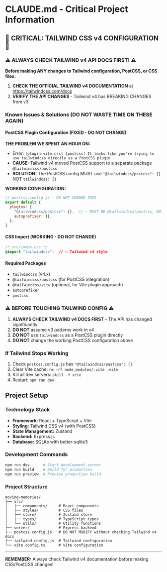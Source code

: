 # CLAUDE.md - Critical Project Information

## 🚨 CRITICAL: TAILWIND CSS v4 CONFIGURATION 🚨

### ⚠️ ALWAYS CHECK TAILWIND v4 API DOCS FIRST! ⚠️
**Before making ANY changes to Tailwind configuration, PostCSS, or CSS files:**
1. **CHECK THE OFFICIAL TAILWIND v4 DOCUMENTATION** at https://tailwindcss.com/docs
2. **VERIFY THE API CHANGES** - Tailwind v4 has BREAKING CHANGES from v3

### Known Issues & Solutions (DO NOT WASTE TIME ON THESE AGAIN)

#### PostCSS Plugin Configuration (FIXED - DO NOT CHANGE)
**THE PROBLEM WE SPENT AN HOUR ON:**
- Error: `[plugin:vite:css] [postcss] It looks like you're trying to use tailwindcss directly as a PostCSS plugin`
- **CAUSE:** Tailwind v4 moved PostCSS support to a separate package `@tailwindcss/postcss`
- **SOLUTION:** The PostCSS config MUST use `"@tailwindcss/postcss": {}` NOT `tailwindcss: {}`

**WORKING CONFIGURATION:**
```javascript
// postcss.config.js - DO NOT CHANGE THIS
export default {
  plugins: {
    "@tailwindcss/postcss": {},  // ← MUST BE @tailwindcss/postcss, NOT tailwindcss
    autoprefixer: {},
  },
}
```

#### CSS Import (WORKING - DO NOT CHANGE)
```css
/* src/index.css */
@import "tailwindcss";  // ← Tailwind v4 style
```

#### Required Packages
- `tailwindcss` (v4.x)
- `@tailwindcss/postcss` (for PostCSS integration)
- `@tailwindcss/vite` (optional, for Vite plugin approach)
- `autoprefixer`
- `postcss`

### ⚠️ BEFORE TOUCHING TAILWIND CONFIG ⚠️
1. **ALWAYS CHECK TAILWIND v4 DOCS FIRST** - The API has changed significantly
2. **DO NOT** assume v3 patterns work in v4
3. **DO NOT** use `tailwindcss` as a PostCSS plugin directly
4. **DO NOT** change the working PostCSS configuration above

### If Tailwind Stops Working
1. Check `postcss.config.js` has `"@tailwindcss/postcss": {}`
2. Clear Vite cache: `rm -rf node_modules/.vite .vite`
3. Kill all dev servers: `pkill -f vite`
4. Restart: `npm run dev`

## Project Setup

### Technology Stack
- **Framework:** React + TypeScript + Vite
- **Styling:** Tailwind CSS v4 (with PostCSS)
- **State Management:** Zustand
- **Backend:** Express.js
- **Database:** SQLite with better-sqlite3

### Development Commands
```bash
npm run dev      # Start development server
npm run build    # Build for production
npm run preview  # Preview production build
```

### Project Structure
```
moving-memories/
├── src/
│   ├── components/     # React components
│   ├── styles/         # CSS files
│   ├── store/          # Zustand store
│   ├── types/          # TypeScript types
│   └── utils/          # Utility functions
├── server/             # Express backend
├── postcss.config.js   # DO NOT MODIFY without checking Tailwind v4 docs
├── tailwind.config.js  # Tailwind configuration
└── vite.config.ts      # Vite configuration
```

---
**REMEMBER:** Always check Tailwind v4 documentation before making CSS/PostCSS changes!